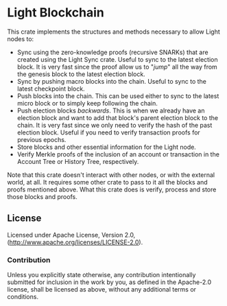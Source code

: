 # Light Blockchain

This crate implements the structures and methods necessary to allow Light nodes to:

- Sync using the zero-knowledge proofs (recursive SNARKs) that are created using the Light Sync crate. Useful to sync to
  the latest election block. It is very fast since the proof allow us to "_jump_" all the way from the genesis block to
  the latest election block. 
- Sync by pushing macro blocks into the chain. Useful to sync to the latest checkpoint block.
- Push blocks into the chain. This can be used either to sync to the latest micro block or to simply keep following the chain.
- Push election blocks _backwards_. This is when we already have an election block and want to add that block's parent
  election block to the chain. It is very fast since we only need to verify the hash of the past election block. Useful
  if you need to verify transaction proofs for previous epochs.
- Store blocks and other essential information for the Light node.
- Verify Merkle proofs of the inclusion of an account or transaction in the Account Tree or History Tree, respectively.

Note that this crate doesn't interact with other nodes, or with the external world, at all. It requires some other crate
to pass to it all the blocks and proofs mentioned above. What this crate does is verify, process and store those blocks
and proofs.

## License

Licensed under Apache License, Version 2.0, (http://www.apache.org/licenses/LICENSE-2.0).

### Contribution

Unless you explicitly state otherwise, any contribution intentionally
submitted for inclusion in the work by you, as defined in the Apache-2.0
license, shall be licensed as above, without any additional terms or
conditions.